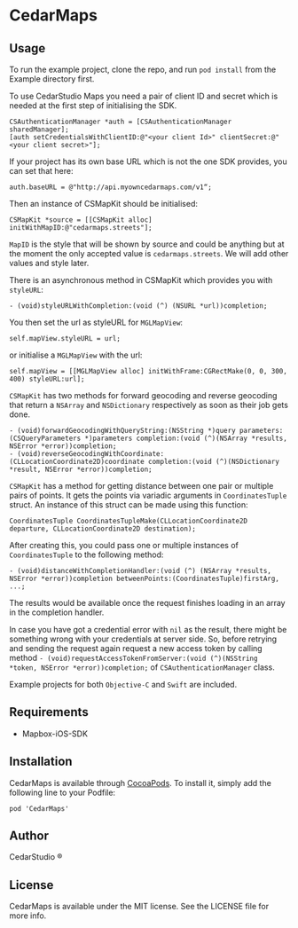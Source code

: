 # CedarMaps

## Usage

To run the example project, clone the repo, and run `pod install` from the Example directory first.

To use CedarStudio Maps you need a pair of client ID and secret which is needed at the first step of initialising the SDK.

	CSAuthenticationManager *auth = [CSAuthenticationManager sharedManager];
	[auth setCredentialsWithClientID:@"<your client Id>" clientSecret:@"<your client secret>"];

If your project has its own base URL which is not the one SDK provides, you can set that here:

	auth.baseURL = @"http://api.myowncedarmaps.com/v1“;

Then an instance of CSMapKit should be initialised:

	CSMapKit *source = [[CSMapKit alloc] initWithMapID:@"cedarmaps.streets"];

``MapID`` is the style that will be shown by source and could be anything but at the moment the only accepted value is ``cedarmaps.streets``. We will add other values and style later.


There is an asynchronous method in CSMapKit which provides you with ``styleURL``:
	
	- (void)styleURLWithCompletion:(void (^) (NSURL *url))completion;

You then set the url as styleURL for ``MGLMapView``:
	
	self.mapView.styleURL = url;

or initialise a ``MGLMapView`` with the url:
	
	self.mapView = [[MGLMapView alloc] initWithFrame:CGRectMake(0, 0, 300, 400) styleURL:url]; 

``CSMapKit`` has two methods for forward geocoding and reverse geocoding that return a ``NSArray`` and ``NSDictionary`` respectively as soon as their job gets done.

	- (void)forwardGeocodingWithQueryString:(NSString *)query parameters:(CSQueryParameters *)parameters completion:(void (^)(NSArray *results, NSError *error))completion;
	- (void)reverseGeocodingWithCoordinate:(CLLocationCoordinate2D)coordinate completion:(void (^)(NSDictionary *result, NSError *error))completion;

``CSMapKit`` has a method for getting distance between one pair or multiple pairs of points. It gets the points via variadic arguments in ``CoordinatesTuple`` struct. An instance of this struct can be made using this function:

	CoordinatesTuple CoordinatesTupleMake(CLLocationCoordinate2D departure, CLLocationCoordinate2D destination);

After creating this, you could pass one or multiple instances of ``CoordinatesTuple`` to the following method:

	- (void)distanceWithCompletionHandler:(void (^) (NSArray *results, NSError *error))completion betweenPoints:(CoordinatesTuple)firstArg, ...;

The results would be available once the request finishes loading in an array in the completion handler.

In case you have got a credential error with ``nil`` as the result, there might be something wrong with your credentials at server side. So, before retrying and sending the request again request a new access token by calling method ``- (void)requestAccessTokenFromServer:(void (^)(NSString *token, NSError *error))completion;`` of ``CSAuthenticationManager`` class.

Example projects for both ``Objective-C`` and ``Swift`` are included.

## Requirements

- Mapbox-iOS-SDK 

## Installation

CedarMaps is available through [CocoaPods](http://cocoapods.org). To install
it, simply add the following line to your Podfile:

    pod 'CedarMaps'

## Author

CedarStudio ® 

## License

CedarMaps is available under the MIT license. See the LICENSE file for more info.

